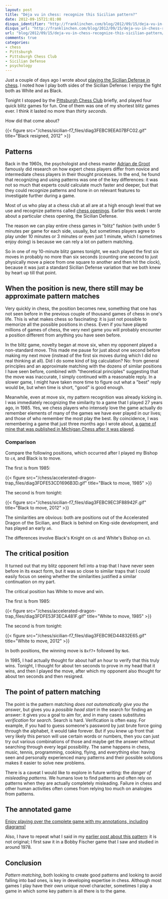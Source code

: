 ```yaml
---
layout: post
title: "Déja vu in chess: recognize this Sicilian pattern?"
date: 2012-09-15T21:01:00
disqus_identifier: "http://franklinchen.com/blog/2012/09/15/deja-vu-in-chess-recognize-this-sicilian-pattern/"
disqus_url: "http://franklinchen.com/blog/2012/09/15/deja-vu-in-chess-recognize-this-sicilian-pattern/"
url: "blog/2012/09/15/deja-vu-in-chess-recognize-this-sicilian-pattern/"
comments: true
categories: 
- chess
- Pittsburgh
- Pittsburgh Chess Club
- Sicilian Defense
- psychology
---
```

Just a couple of days ago I wrote about [playing the Sicilian Defense in chess](/blog/2012/09/12/round-2-of-the-pittsburgh-chess-club-tournament-winning-in-the-sicilian-defense-the-philosophy-and-psychology-of-struggle/). I noted how I play both sides of the Sicilian Defense: I enjoy the fight both as White and as Black.

Tonight I stopped by the [Pittsburgh Chess Club](http://pittsburghcc.org/) briefly, and played four quick blitz games for fun. One of them was one of my shortest blitz games ever. I think it lasted no more than *thirty seconds*.

How did that come about?

{{< figure src="/chess/sicilian-f7_files/diag3FEBC9EEA07BFC02.gif" title="Black resigned, 2012" >}}

<!--more-->

## Patterns

Back in the 1960s, the psychologist and chess master [Adrian de Groot](http://en.wikipedia.org/wiki/Adriaan_de_Groot) famously did research on how expert chess players differ from novice and intermediate chess players in their thought processes. In the end, he found that recognizing and using patterns was one of the key differences: it was not so much that experts could calculate much faster and deeper, but that they could recognize patterns and hone in on relevant features to investigate further during a game.

Most of us who play at a chess club at all are at a high enough level that we use and recognize patterns called [chess openings](http://en.wikipedia.org/wiki/Chess_opening). Earlier this week I wrote about a particular chess opening, the Sicilian Defense.

The reason we can play entire chess games in "blitz" fashion (with under 5 minutes per game for each side, usually, but sometimes players agree to play under 10 minutes or 3 minutes or even just 1 minute, which I sometimes enjoy doing) is because we can rely a lot on pattern matching.

So in one of my 10-minute blitz games tonight, we each played the first six moves in probably no more than six seconds (counting one second to just physically move a piece from one square to another and then hit the clock), because it was just a standard Sicilian Defense variation that we both knew by heart up till that point.

## When the position is new, there still may be approximate pattern matches

Very quickly in chess, the position becomes new, something that one has not seen before in the previous couple of thousand games of chess in one's life. This is what makes chess so fascinating: it is just not possible to memorize all the possible positions in chess. Even if you have played millions of games of chess, the very next game you will probably encounter a position different from anything you have seen before.

In the blitz game, novelty began at move six, when my opponent played a non-standard move. This made me pause for just about one second before making my next move (instead of the first six moves during which I did no real thinking at all). Did I do some kind of big calculation? No: from general principles and an approximate matching with the dozens of similar positions I have seen before, combined with "theoretical principles" suggesting that the move was inaccurate, I simply continued with a reasonable reply. In a slower game, I might have taken more time to figure out what a "best" reply would be, but when time is short, "good" is good enough.

Meanwhile, even at move six, my pattern recognition was already kicking in. I was immediately recognizing the similarity to a game that I played 27 years ago, in 1985. Yes, we chess players who intensely love the game actually do remember elements of many of the games we have ever played in our lives; and those of who remember the most play the best. By coincidence, I was remembering a game that just three months ago I wrote about, [a game of mine that was published in Michigan Chess after it was played](/blog/2012/06/02/they-published-my-brilliant-chess-game/).

### Comparison

Compare the following positions, which occurred after I played my Bishop to `c4`, and Black is to move.

The first is from 1985:

{{< figure src="/chess/accelerated-dragon-trap_files/diag3FDFE53CD1696B3D.gif" title="Black to move, 1985" >}}

The second is from tonight:

{{< figure src="/chess/sicilian-f7_files/diag3FEBC9EC3F88942F.gif" title="Black to move, 2012" >}}

The similarities are obvious: both are positions out of the Accelerated Dragon of the Sicilian, and Black is behind on King-side development, and has played an early `a6`.

The differences involve Black's Knight on `c6` and White's Bishop on `e3`.

## The critical position

It turned out that my blitz opponent fell into a trap that I have never seen before in its exact form, but it was so close to similar traps that I could easily focus on seeing whether the similarities justified a similar continuation on my part.

The critical position has White to move and win.

The first is from 1985:

{{< figure src="/chess/accelerated-dragon-trap_files/diag3FDFE53F3ECA481F.gif" title="White to move, 1985" >}}

The second is from tonight:

{{< figure src="/chess/sicilian-f7_files/diag3FEBC9ED44832E65.gif" title="White to move, 2012" >}}

In both positions, the winning move is `Bxf7+` followed by `Ne6`.

In 1985, I had actually thought for about half an hour to verify that this truly wins. Tonight, I thought for about ten seconds to prove in my head that it wins, and then I played the move, after which my opponent also thought for about ten seconds and then resigned.

## The point of pattern matching

The point is the pattern matching *does not automatically give you the answer*, but gives you a *possible head start* in the search for finding an answer: it gives you a goal to aim for, and in many cases substitutes *verification* for *search*. Search is hard. Verification is often easy. For example, if you had to guess someone's password by just brute force going through the alphabet, it would take forever. But if you knew up front that very likely this person will use certain words or numbers, then you can just try out various combinations of those and maybe get the answer without searching through every legal possibility. The same happens in chess, music, tennis, programming, cooking, flying, and everything else: having seen and personally experienced many patterns and their possible solutions makes it easier to solve new problems.

There is a caveat I would like to explore in future writing: the *danger of misleading patterns*. We humans love to find patterns and often rely on patterns when they are actually completely misleading. Failure in chess and other human activities often comes from relying too much on analogies from patterns.

## The annotated game

[Enjoy playing over the complete game with my annotations, including diagrams!](/chess/sicilian-f7.htm)

Also, I have to repeat what I said in my [earlier post about this pattern](/blog/2012/06/02/they-published-my-brilliant-chess-game/): it is not original; I first saw it in a Bobby Fischer game that I saw and studied in around 1978.

## Conclusion

*Pattern matching*, both looking to create good patterns and looking to avoid falling into bad ones, is key in developing expertise in chess. Although most games I play have their own unique novel character, sometimes I play a game in which some key pattern is all there is to the game.
